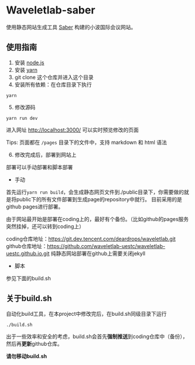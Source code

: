 # Waveletlab-saber

使用静态网站生成工具 [Saber](https://github.com/egoist/saber) 构建的小波国际会议网站。

## 使用指南

1. 安装 [node.js](https://nodejs.org/zh-cn/)
2. 安装 [yarn](https://yarnpkg.com/zh-Hant/)
3. git clone 这个仓库并进入这个目录
4. 安装所有依赖：在仓库目录下执行
```
yarn
```
5. 修改源码
```
yarn run dev
```
进入网址 [http://localhost:3000/](http://localhost:3000/) 可以实时预览修改的页面

Tips: 页面都在 `/pages` 目录下的文件中，支持 markdown 和 html 语法

6. 修改完成后，部署到网站上

部署可以手动部署和脚本部署

- 手动

首先运行`yarn run build`，会生成静态网页文件到./public目录下，你需要做的就是将public下的所有文件部署到生成page的repository中就行。
目前采用的是github pages进行部署。

由于网站最开始是部署在coding上的，最好有个备份。（比如github的pages服务突然挂掉，还可以转到coding上）

coding仓库地址：https://git.dev.tencent.com/deardrops/waveletlab.git
github仓库地址：https://github.com/waveletlab-uestc/waveletlab-uestc.github.io.git
纯静态网站部署在github上需要关闭jekyll

- 脚本

参见下面的build.sh

## 关于build.sh


自动化build工具，在本project中修改完后，在build.sh同级目录下运行
```
./build.sh
```
出于一些效率和安全的考虑，build.sh会首先**强制推送**到coding仓库中（备份），然后再**更新**github仓库。

**请勿移动build.sh**
